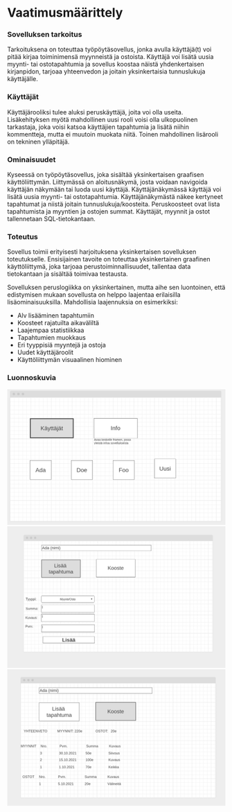# Vaatimusmäärittely
### Sovelluksen tarkoitus
Tarkoituksena on toteuttaa työpöytäsovellus, jonka avulla käyttäjä(t) voi pitää kirjaa toiminimensä myynneistä ja ostoista.
Käyttäjä voi lisätä uusia myynti- tai ostotapahtumia ja sovellus koostaa näistä yhdenkertaisen kirjanpidon, tarjoaa yhteenvedon ja joitain yksinkertaisia tunnuslukuja käyttäjälle.

### Käyttäjät
Käyttäjärooliksi tulee aluksi peruskäyttäjä, joita voi olla useita. Lisäkehityksen myötä mahdollinen uusi rooli voisi olla ulkopuolinen tarkastaja, joka voisi katsoa käyttäjien tapahtumia ja lisätä niihin kommentteja, mutta ei muutoin muokata niitä. Toinen mahdollinen lisärooli on tekninen ylläpitäjä.

### Ominaisuudet
Kyseessä on työpöytäsovellus, joka sisältää yksinkertaisen graafisen käyttöliittymän. Liittymässä on aloitusnäkymä, josta voidaan navigoida käyttäjän näkymään tai luoda uusi käyttäjä.
Käyttäjänäkymässä käyttäjä voi lisätä uusia myynti- tai ostotapahtumia. Käyttäjänäkymästä näkee kertyneet tapahtumat ja niistä joitain tunnuslukuja/koosteita. Peruskoosteet ovat lista tapahtumista ja myyntien ja ostojen summat. Käyttäjät, myynnit ja ostot tallennetaan SQL-tietokantaan.

### Toteutus
Sovellus toimii erityisesti harjoituksena yksinkertaisen sovelluksen toteutukselle. Ensisijainen tavoite on toteuttaa yksinkertainen graafinen käyttöliittymä, joka tarjoaa perustoiminnallisuudet, tallentaa data tietokantaan ja sisältää toimivaa testausta.

Sovelluksen peruslogiikka on yksinkertainen, mutta aihe sen luontoinen, että edistymisen mukaan sovellusta on helppo laajentaa erilaisilla lisäominaisuuksilla. Mahdollisia laajennuksia on esimerkiksi:
- Alv lisääminen tapahtumiin
- Koosteet rajatuilta aikaväliltä
- Laajempaa statistiikkaa
- Tapahtumien muokkaus
- Eri tyyppisiä myyntejä ja ostoja
- Uudet käyttäjäroolit
- Käyttöliittymän visuaalinen hiominen

### Luonnoskuvia

![view1](view1.png)
![view2](view2.png)
![view3](view3.png)
